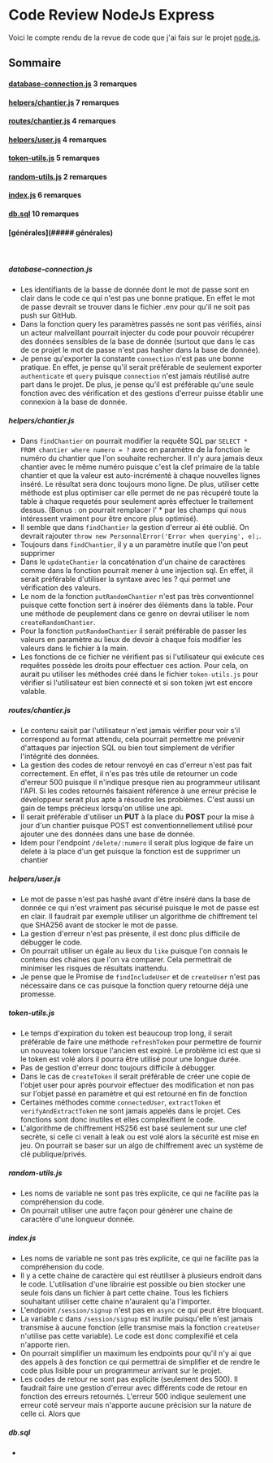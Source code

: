 # Code Review NodeJs Express

Voici le compte rendu de la revue de code que j'ai fais sur le projet [node.js](https://github.com/AxopenLyon/candidature-nodejs).

## Sommaire
#### [database-connection.js](#####database-connection) 3 remarques
#### [helpers/chantier.js](#####helpers/chantier.js) 7 remarques
#### [routes/chantier.js](#####routes/chantier.js) 4 remarques
#### [helpers/user.js](#####helpers/user.js) 4 remarques
#### [token-utils.js](#####token-utils.js) 5 remarques
#### [random-utils.js](#####random-utils.js) 2 remarques
#### [index.js](#####index.js) 6 remarques
#### [db.sql](#####db.sql) 10 remarques
#### [générales](##### générales)

<br/>

##### database-connection.js

- Les identifiants de la basse de donnée dont le mot de passe sont en clair dans le code ce qui n'est pas une bonne pratique. En effet le mot de passe devrait se trouver dans le fichier .env pour qu'il ne soit pas push sur GitHub.
- Dans la fonction query les paramètres passés ne sont pas vérifiés, ainsi un acteur malveillant pourrait injecter du code pour pouvoir récupérer des données sensibles de la base de donnée (surtout que dans le cas de ce projet le mot de passe n'est pas hasher dans la base de donnée).
- Je pense qu'exporter la constante ```connection``` n'est pas une bonne pratique. En effet, je pense qu'il serait préférable de seulement exporter  ```authenticate``` et  ```query``` puisque  ```connection``` n'est jamais réutilisé autre part dans le projet. De plus, je pense qu'il est préférable qu'une seule fonction avec des vérification et des gestions d'erreur puisse établir une connexion à la base de donnée.

##### helpers/chantier.js

- Dans ``findChantier`` on pourrait modifier la requête SQL par  ```SELECT * FROM chantier where numero = ?``` avec en paramètre de la fonction le numéro du chantier que l'on souhaite rechercher. Il n'y aura jamais deux chantier avec le même numéro puisque c'est la clef primaire de la table chantier et que la valeur est auto-incrémenté à chaque nouvelles lignes inséré. Le résultat sera donc toujours mono ligne. De plus, utiliser cette méthode est plus optimiser car elle permet de ne pas récupéré toute la table à chaque requetés pour seulement après effectuer le traitement dessus. (Bonus : on pourrait remplacer l' * par les champs qui nous intéressent vraiment pour être encore plus optimisé).
- Il semble que dans ``findChantier`` la gestion d'erreur ai été oublié. On devrait rajouter ```throw new PersonnalError('Error when querying', e);```.
- Toujours dans ``findChantier``, il y a un paramètre inutile que l'on peut supprimer
- Dans le ``updateChantier`` la concaténation d'un chaine de caractères comme dans la fonction pourrait mener à une injection sql. En effet, il serait préférable d'utiliser la syntaxe avec les ? qui permet une vérification des valeurs.
- Le nom de la fonction ``putRandomChantier`` n'est pas très conventionnel puisque cette fonction sert à insérer des éléments dans la table. Pour une méthode de peuplement dans ce genre on devrai utiliser le nom ``createRandomChantier``.
- Pour la fonction ``putRandomChantier`` il serait préférable de passer les valeurs en paramètre au lieux de devoir à chaque fois modifier les valeurs dans le fichier à la main.
- Les fonctions de ce fichier ne vérifient pas si l'utilisateur qui exécute ces requêtes possède les droits pour effectuer ces action. Pour cela, on aurait pu utiliser les méthodes créé dans le fichier ``token-utils.js`` pour vérifier si l'utilisateur est bien connecté et si son token jwt est encore valable.

##### routes/chantier.js

- Le contenu saisit par l'utilisateur n'est jamais vérifier pour voir s'il correspond au format attendu, cela pourrait permettre me prévenir d'attaques par injection SQL ou bien tout simplement de vérifier l'intégrité des données.
- La gestion des codes de retour renvoyé en cas d'erreur n'est pas fait correctement. En effet, il n'es pas très utile de retourner un code d'erreur 500 puisque il n'indique presque rien au programmeur utilisant l'API. Si les codes retournés faisaient référence à une erreur précise le développeur serait plus apte à résoudre les problèmes. C'est aussi un gain de temps précieux lorsqu'on utilise une api.
- Il serait préférable d'utiliser un **PUT** à la place du **POST** pour la mise à jour d'un chantier puisque POST est conventionnellement utilisé pour ajouter une des données dans une base de donnée.
- Idem pour l'endpoint ``/delete/:numero`` il serait plus logique de faire un delete à la place d'un get puisque la fonction est de supprimer un chantier

##### helpers/user.js

- Le mot de passe n'est pas hashé avant d'être inséré dans la base de donnée ce qui n'est vraiment pas sécurisé puisque le mot de passe est en clair. Il faudrait par exemple utiliser un algorithme de chiffrement tel que SHA256 avant de stocker le mot de passe.
- La gestion d'erreur n'est pas présente, il est donc plus difficile de débugger le code.
- On pourrait utiliser un égale au lieux du ``like`` puisque l'on connais le contenu des chaines que l'on va comparer. Cela permettrait de minimiser les risques de résultats inattendu.
- Je pense que le Promise de ``findIncludeUser`` et de ``createUser`` n'est pas nécessaire dans ce cas puisque la fonction query retourne déjà une promesse.

##### token-utils.js

- Le temps d'expiration du token est beaucoup trop long, il serait préférable de faire une méthode ``refreshToken`` pour permettre de fournir un nouveau token lorsque l'ancien est expiré. Le problème ici est que si le token est volé alors il pourra être utilisé pour une longue durée.
- Pas de gestion d'erreur donc toujours difficile à débugger.
- Dans le cas de ``createToken`` il serait préférable de créer une copie de l'objet user pour après pourvoir effectuer des modification et non pas sur l'objet passé en paramètre et qui est retourné en fin de fonction
- Certaines méthodes comme ``connectedUser``, ``extractToken`` et ``verifyAndExtractToken`` ne sont jamais appelés dans le projet. Ces fonctions sont donc inutiles et elles complexifient le code.
- L'algorithme de chiffrement HS256 est basé seulement sur une clef secrète, si celle ci venait à leak ou est volé alors la sécurité est mise en jeu. On pourrait se baser sur un algo de chiffrement avec un système de clé publique/privés. 

##### random-utils.js

- Les noms de variable ne sont pas très explicite, ce qui ne facilite pas la compréhension du code.
- On pourrait utiliser une autre façon pour générer une chaine de caractère d'une longueur donnée.

##### index.js

- Les noms de variable ne sont pas très explicite, ce qui ne facilite pas la compréhension du code.
- Il y a cette chaine de caractère qui est réutiliser à plusieurs endroit dans le code. L'utilisation d'une librairie est possible ou bien stocker une seule fois dans un fichier à part cette chaine. Tous les fichiers souhaitant utiliser cette chaine n'auraient qu'a l'importer.
- L'endpoint ``/session/signup`` n'est pas en ``async`` ce qui peut être bloquant.
- La variable c dans ``/session/signup`` est inutile puisqu'elle n'est jamais transmise à aucune fonction (elle transmise mais la fonction ``createUser`` n'utilise pas cette variable). Le code est donc complexifié et cela n'apporte rien.
- On pourrait simplifier un maximum les endpoints pour qu'il n'y ai que des appels à des fonction ce qui permettrai de simplifier et de rendre le code plus lisible pour un programmeur arrivant sur le projet.
- Les codes de retour ne sont pas explicite (seulement des 500). Il faudrait faire une gestion d'erreur avec différents code de retour en fonction des erreurs retournés. L'erreur 500 indique seulement une erreur coté serveur mais n'apporte aucune précision sur la nature de celle ci. Alors que 

##### db.sql

- 